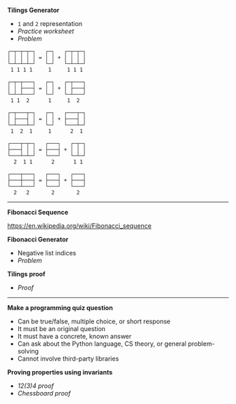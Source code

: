 <!-- ```py
bestScore = 0 # Keep track of the highest score
bestWord = None # Keep track of the highest scoring word

# Find the word with the highest Scrabble score

for word in words:
    score = 0

    # Loop through each letter in the current word
    for letter in word:
        score += letterPoints[letter]

    # Alternatively, we could use:
    # score = sum(letterPoints[letter] for letter in word)

    if score > bestScore:
        bestScore = score
        bestWord = word
        
print(bestWord)
```
 -->

**Tilings Generator**

- `1` and `2` representation
- *Practice worksheet*
- *Problem*

```
┌─┬─┬─┬─┐   ┌─┐   ┌─┬─┬─┐
│ │ │ │ │ = │ │ + │ │ │ │
└─┴─┴─┴─┘   └─┘   └─┴─┴─┘
 1 1 1 1     1     1 1 1

┌─┬─┬───┐   ┌─┐   ┌─┬───┐
│ │ ├───┤ = │ │ + │ ├───┤
└─┴─┴───┘   └─┘   └─┴───┘
 1 1  2      1     1  2

┌─┬───┬─┐   ┌─┐   ┌───┬─┐
│ ├───┤ │ = │ │ + ├───┤ │
└─┴───┴─┘   └─┘   └───┴─┘
 1  2  1     1      2  1

┌───┬─┬─┐   ┌───┐   ┌─┬─┐
├───┤ │ │ = ├───┤ + │ │ │
└───┴─┴─┘   └───┘   └─┴─┘
  2  1 1      2      1 1

┌───┬───┐   ┌───┐   ┌───┐
├───┼───┤ = ├───┤ + ├───┤
└───┴───┘   └───┘   └───┘
  2   2       2       2
```

---

**Fibonacci Sequence**

https://en.wikipedia.org/wiki/Fibonacci_sequence

**Fibonacci Generator**

- Negative list indices
- *Problem*

**Tilings proof**

- *Proof*

---

**Make a programming quiz question**

- Can be true/false, multiple choice, or short response
- It must be an original question
- It must have a concrete, known answer
- Can ask about the Python language, CS theory, or general problem-solving
- Cannot involve third-party libraries

**Proving properties using invariants**

- *12(3)4 proof*
- *Chessboard proof*
